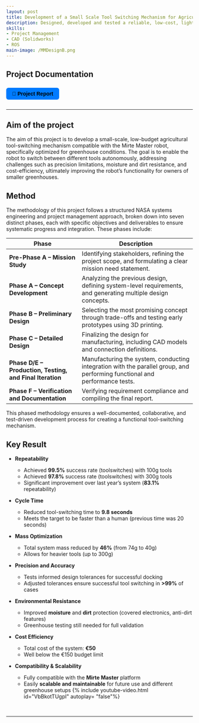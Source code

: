 ```yaml
---
layout: post
title: Development of a Small Scale Tool Switching Mechanism for Agricultural Robotic Manipulators (2024)
description: Designed, developed and tested a reliable, low-cost, lightweight toolswitching mechanism to work on a mobile robot with a manipulator; an open source educational mobile robot platform developed by the TU Delft.
skills: 
- Project Management
- CAD (Solidworks)
- ROS
main-image: /MMDesignB.png
---
```


## Project Documentation
<div style="display: flex; flex-wrap: wrap; gap: 12px; margin-bottom: 20px;">

  <a href="/assets/Robotics_Bachelor_Thesis_BEP_Group_9.pdf" target="_blank" style="
    background-color: #007bff;
    color: black;
    padding: 8px 16px;
    border-radius: 6px;
    text-decoration: none;
    font-weight: bold;
    font-family: sans-serif;">
    📄 Project Report
  </a>

</div>

---

## Aim of the project
The aim of this project is to develop a small-scale, low-budget agricultural tool-switching mechanism compatible with the Mirte Master robot, specifically optimized for greenhouse conditions. The goal is to enable the robot to switch between different tools autonomously, addressing challenges such as precision limitations, moisture and dirt resistance, and cost-efficiency, ultimately improving the robot’s functionality for owners of smaller greenhouses.


## Method
The methodology of this project follows a structured NASA systems engineering and project management approach, broken down into seven distinct phases, each with specific objectives and deliverables to ensure systematic progress and integration. These phases include:

| **Phase**                                         | **Description**                                                                                   |
|--------------------------------------------------|---------------------------------------------------------------------------------------------------|
| **Pre-Phase A – Mission Study**                  | Identifying stakeholders, refining the project scope, and formulating a clear mission need statement. |
| **Phase A – Concept Development**                | Analyzing the previous design, defining system-level requirements, and generating multiple design concepts. |
| **Phase B – Preliminary Design**                 | Selecting the most promising concept through trade-offs and testing early prototypes using 3D printing. |
| **Phase C – Detailed Design**                    | Finalizing the design for manufacturing, including CAD models and connection definitions.         |
| **Phase D/E – Production, Testing, and Final Iteration** | Manufacturing the system, conducting integration with the parallel group, and performing functional and performance tests. |
| **Phase F – Verification and Documentation**     | Verifying requirement compliance and compiling the final report.                                  |


This phased methodology ensures a well-documented, collaborative, and test-driven development process for creating a functional tool-switching mechanism.


  
## Key Result

- **Repeatability**  
  - Achieved **99.5%** success rate (toolswitches) with 100g tools  
  - Achieved **97.8%** success rate (toolswitches) with 300g tools  
  - Significant improvement over last year’s system (**83.1%** repeatability)

- **Cycle Time**  
  - Reduced tool-switching time to **9.8 seconds**  
  - Meets the target to be faster than a human (previous time was 20 seconds)

- **Mass Optimization**  
  - Total system mass reduced by **46%** (from 74g to 40g)  
  - Allows for heavier tools (up to 300g)

- **Precision and Accuracy**  
  - Tests informed design tolerances for successful docking  
  - Adjusted tolerances ensure successful tool switching in **>99%** of cases

- **Environmental Resistance**  
  - Improved **moisture** and **dirt** protection (covered electronics, anti-dirt features)  
  - Greenhouse testing still needed for full validation

- **Cost Efficiency**  
  - Total cost of the system: **€50**  
  - Well below the €150 budget limit

- **Compatibility & Scalability**  
  - Fully compatible with the **Mirte Master** platform  
  - Easily **scalable and maintainable** for future use and different greenhouse setups
{% include youtube-video.html id="VbBkotTUgpI" autoplay= "false"%}
<br>


---
